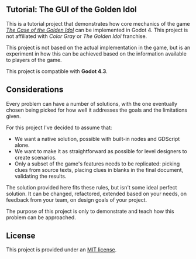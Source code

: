 ## Tutorial: The GUI of the Golden Idol

This is a tutorial project that demonstrates how core mechanics of
the game _[The Case of the Golden Idol](https://www.thegoldenidol.com/)_
can be implemented in Godot 4. This project is not affiliated with
_Color Gray_ or _The Golden Idol_ franchise.

This project is not based on the actual implementation in the game,
but is an experiment in how this can be achieved based on the information
available to players of the game.

This project is compatible with **Godot 4.3**.


## Considerations

Every problem can have a number of solutions, with the one eventually
chosen being picked for how well it addresses the goals and the
limitations given.

For this project I've decided to assume that:

- We want a native solution, possible with built-in nodes and GDScript alone.
- We want to make it as straightforward as possible for level designers to
create scenarios.
- Only a subset of the game's features needs to be replicated: picking clues
from source texts, placing clues in blanks in the final document, validating
the results.

The solution provided here fits these rules, but isn't some ideal perfect
solution. It can be changed, refactored, extended based on your needs, on
feedback from your team, on design goals of your project.

The purpose of this project is only to demonstrate and teach how this
problem can be approached.


## License

This project is provided under an [MIT license](LICENSE).
